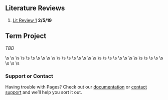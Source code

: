 ## Literature Reviews
1. [Lit Review 1](/LitReviews/Test.docx) **2/5/19**











## Term Project
_TBD_

\s
\s
\s
\s
\s
\s
\s
\s
\s
\s
\s
\s
\s
\s
\s
\s
\s
\s
\s
\s
\s
\s
\s
\s
\s
\s
\s
\s
\s
\s
\s
\s
\s
\s
### Support or Contact

Having trouble with Pages? Check out our [documentation](https://help.github.com/categories/github-pages-basics/) or [contact support](https://github.com/contact) and we’ll help you sort it out.